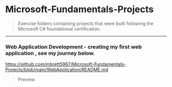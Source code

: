 # Microsoft-Fundamentals-Projects
>Exercise folders containing projects that were built following the Microsoft C# foundational certification.


---

### **Web Application Development - creating my first web application , see my journey below**.

https://github.com/mbrett5967/Microsoft-Fundamentals-Projects/blob/main/WebApplication/README.md

>Preview



